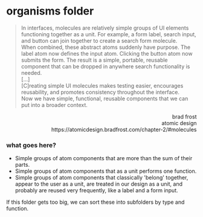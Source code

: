 # organisms folder

> In interfaces, molecules are relatively simple groups of UI elements functioning together as a unit. For example, a form label, search input, and button can join together to create a search form molecule. <br/>
> When combined, these abstract atoms suddenly have purpose. The label atom now defines the input atom. Clicking the button atom now submits the form. The result is a simple, portable, reusable component that can be dropped in anywhere search functionality is needed.
> <br/>[...]<br/>
> [C]reating simple UI molecules makes testing easier, encourages reusability, and promotes consistency throughout the interface.
> <br />
> Now we have simple, functional, reusable components that we can put into a broader context.

<div style="text-align: right">
brad frost <br />
atomic design <br />
https://atomicdesign.bradfrost.com/chapter-2/#molecules
</div>

### what goes here?

- Simple groups of atom components that are more than the sum of their parts.
- Simple groups of atom components that as a unit performs one function. 
- Simple groups of atom components that classically 'belong' together, appear to the user as a unit, are treated in our design as a unit, and probably are reused very frequently, like a label and a form input. 


If this folder gets too big, we can sort these into subfolders by type and function. 